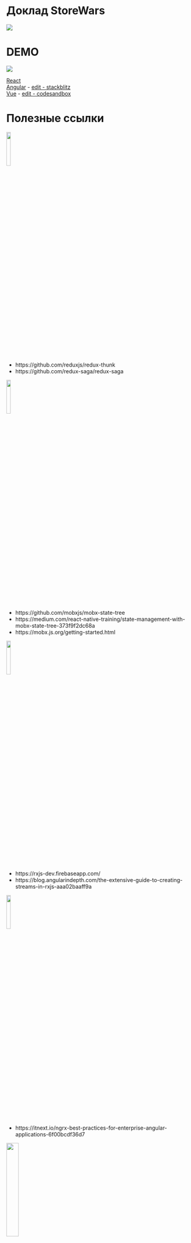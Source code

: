 # Доклад StoreWars
<img src="https://habrastorage.org/webt/mo/oi/e8/mooie8vur_vfagck6pvevfr9aic.png" />

# DEMO

![](https://habrastorage.org/webt/n2/rq/az/n2rqazyx8r0cofbl97wjvhtu2kw.png)

[React](https://claudiopro.github.io/react-fiber-vs-stack-demo/fiber.html)<br>
[Angular](https://angular6-fiber.stackblitz.io/) - [edit - stackblitz](https://stackblitz.com/edit/angular6-fiber-next-acfwnx?file=src%2Fapp%2Fapp.component.ts)<br>
[Vue](https://lp6n4jw3w9.codesandbox.io/) - [edit - codesandbox](https://codesandbox.io/s/lp6n4jw3w9) <br>

# Полезные ссылки

<div>
  <img src="https://habrastorage.org/webt/kg/zd/oz/kgzdozp3fxfph0nblmxmu3qpcto.png" width="15%"/>
  <ul>
    <li>https://github.com/reduxjs/redux-thunk</li> 
    <li>https://github.com/redux-saga/redux-saga</li>
  </ul>
  <img src="https://habrastorage.org/webt/ui/av/pk/uiavpkrslmvuak-lpl34a4xou4q.png" width="15%"/>
  <ul>
    <li>https://github.com/mobxjs/mobx-state-tree</li> 
    <li>https://medium.com/react-native-training/state-management-with-mobx-state-tree-373f9f2dc68a</li> 
    <li>https://mobx.js.org/getting-started.html</li> 
  </ul>
  <img src="https://habrastorage.org/webt/gn/p7/64/gnp764c1avwpdkopb2_6zctrxko.png" width="15%"/>
  <ul>
    <li>https://rxjs-dev.firebaseapp.com/</li>
    <li>https://blog.angularindepth.com/the-extensive-guide-to-creating-streams-in-rxjs-aaa02baaff9a</li>
  </ul>
  <img src="https://habrastorage.org/webt/pe/p0/7p/pep07p9mysfpvsktt5xj6vwcloo.png" width="15%"/>
  <ul>
    <li>https://itnext.io/ngrx-best-practices-for-enterprise-angular-applications-6f00bcdf36d7</li>
  </ul>
  <img src="https://habrastorage.org/webt/if/hb/ag/ifhbagjff01nidglswkmja2_c9m.png" width="25%"/>
  <ul>
    <li>https://ngxs.gitbook.io/ngxs/concepts/state</li>
  </ul>
  <img src="https://habrastorage.org/webt/m9/kd/aw/m9kdawkryc-p3ktnjxokd4yfm0s.png" width="25%"/>
  <ul>
    <li>https://netbasal.com/introducing-akita-a-new-state-management-pattern-for-angular-applications-f2f0fab5a8</li>
  </ul>
  <img src="https://habrastorage.org/webt/vn/v2/y4/vnv2y4gmhabo4qhzthk_imgje7w.png" width="15%"/>
  <ul>
    <li>https://vuex.vuejs.org/ru/</li>
    <li>https://medium.com/dailyjs/mastering-vuex-zero-to-hero-e0ca1f421d45</li>
    <li>https://flaviocopes.com/vuex/</li>
  </ul>
</div>
